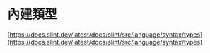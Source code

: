 # 內建類型

[https://docs.slint.dev/latest/docs/slint/src/language/syntax/types](https://docs.slint.dev/latest/docs/slint/src/language/syntax/types)
